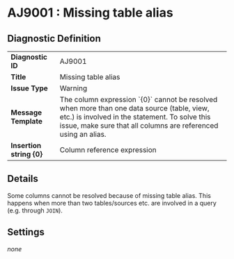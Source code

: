 # AJ9001 : Missing table alias

## Diagnostic Definition

<table>
  <tr>
    <td class="header"><b>Diagnostic ID</b></td>
    <td>AJ9001</td>
  </tr>
  <tr>
    <td class="header"><b>Title</b></td>
    <td>Missing table alias</td>
  </tr>
  <tr>
    <td class="header"><b>Issue Type</b></td>
    <td>Warning</td>
  </tr>
  <tr>
    <td class="header"><b>Message Template</b></td>
    <td>The column expression `{0}` cannot be resolved when more than one data source (table, view, etc.) is involved in the statement. To solve this issue, make sure that all columns are referenced using an alias.</td>
  </tr>
    <tr>
    <td class="header"><b>Insertion string {0}</b></td>
    <td>Column reference expression</td>
  </tr>

</table>

## Details

Some columns cannot be resolved because of missing table alias. This happens when more than two tables/sources etc. are
involved in a query (e.g. through `JOIN`).


## Settings

*none*

